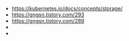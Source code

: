 - https://kubernetes.io/docs/concepts/storage/
- https://gngsn.tistory.com/293
- https://gngsn.tistory.com/289
-
-